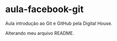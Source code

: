 # aula-facebook-git
Aula introdução ao Git e GitHub pela Digital House.

Alterando meu arquivo README.